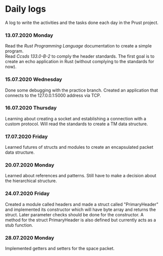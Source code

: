 # Daily logs
A log to write the activities and the tasks done each day in the Prust project.
### 13.07.2020 Monday
Read the *Rust Programming Language* documentation to create a simple program.  
Read *Ccsds 133.0-B-2* to comply the header standards. The first goal is to create 
an echo application in Rust (without complying to the standards for now).
### 15.07.2020 Wednesday
Done some debugging with the practice branch. Created an application that connects to the 127.0.0.1:5000 address via TCP.
### 16.07.2020 Thursday
Learning about creating a socket and establishing a connection with a custom protocol. Will read the standards to create a TM data structure.
### 17.07.2020 Friday
Learned futures of structs and modules to create an encapsulated packet data structure.
### 20.07.2020 Monday
Learned about references and patterns. Still have to make a decision about the hierarchical structure.
### 24.07.2020 Friday
Created a module called headers and made a struct called "PrimaryHeader" and implemented its constructor which will have byte array and returns the struct.
Later parameter checks should be done for the constructor. A method for the struct PrimaryHeader is also defined but currently acts as a stub function.
### 28.07.2020 Monday
Implemented getters and setters for the space packet.